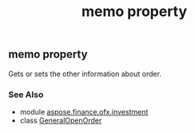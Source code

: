 ﻿---
title: memo property
second_title: Aspose.Finance for Python via .NET API References
description: 
type: docs
weight: 80
url: /python-net/aspose.finance.ofx.investment/generalopenorder/memo/
is_root: false
---

## memo property


Gets or sets the other information about order.

### See Also
* module [aspose.finance.ofx.investment](../../)
* class [GeneralOpenOrder](/finance/python-net/aspose.finance.ofx.investment/generalopenorder)
